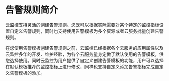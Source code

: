 # 告警规则简介<a name="ZH-CN_TOPIC_0084572182"></a>

云监控支持灵活的创建告警规则。您既可以根据实际需要对某个特定的监控指标设置自定义告警规则，同时也支持使用告警模板为多个资源或者云服务批量创建告警规则。

在您使用告警模板创建告警规则之前，云监控已经根据各个云服务的应用属性以及云监控多年的开发、维护经验，为各个云服务量身定做了默认使用的告警模板，供您选择使用。同时云监控为用户提供了自定义创建告警模板的功能，用户可以选择在默认模板推荐的监控指标上进行修改，同样也支持自定义添加告警指标完成自定义告警模板的添加。

